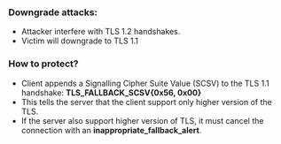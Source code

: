### Downgrade attacks:
- Attacker interfere with TLS 1.2 handshakes.
- Victim will downgrade to TLS 1.1

### How to protect?

- Client appends a Signalling Cipher Suite Value (SCSV) to the TLS 1.1 handshake: **TLS_FALLBACK_SCSV{0x56, 0x00}**
- This tells the server that the client support only higher version of the TLS.
- If the server also support higher version of TLS, it must cancel the connection with an **inappropriate_fallback_alert**.